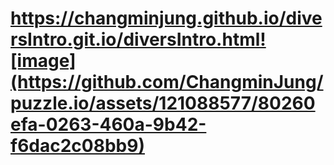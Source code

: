 # ﻿https://changminjung.github.io/diversIntro.git.io/diversIntro.html![image](https://github.com/ChangminJung/puzzle.io/assets/121088577/80260efa-0263-460a-9b42-f6dac2c08bb9)
